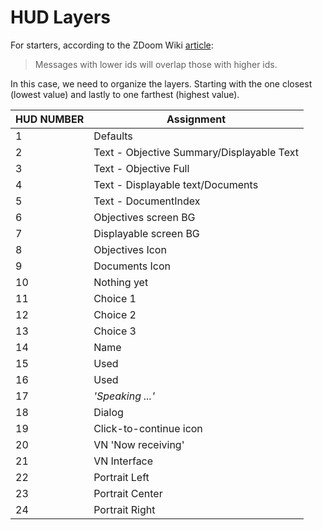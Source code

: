 # HUD Layers

For starters, according to the ZDoom Wiki [article](http://www.zdoom.org/w/index.php?title=HudMessage):

> Messages with lower ids will overlap those with higher ids.
				
In this case, we need to organize the layers. Starting with the one closest (lowest value) and lastly to one farthest (highest value).

HUD NUMBER | Assignment
---------- | ----------
1          | Defaults
2          | Text - Objective Summary/Displayable Text
3          | Text - Objective Full
4          | Text - Displayable text/Documents
5          | Text - DocumentIndex
6          | Objectives screen BG
7          | Displayable screen BG
8          | Objectives Icon
9          | Documents Icon
10	   | Nothing yet
11         | Choice 1
12         | Choice 2
13         | Choice 3
14         | Name
15	   | Used
16         | Used
17         | *'Speaking ...'*
18         | Dialog 
19         | Click-to-continue icon 
20         | VN 'Now receiving'
21	   | VN Interface
22         | Portrait Left
23         | Portrait Center     
24         | Portrait Right
 